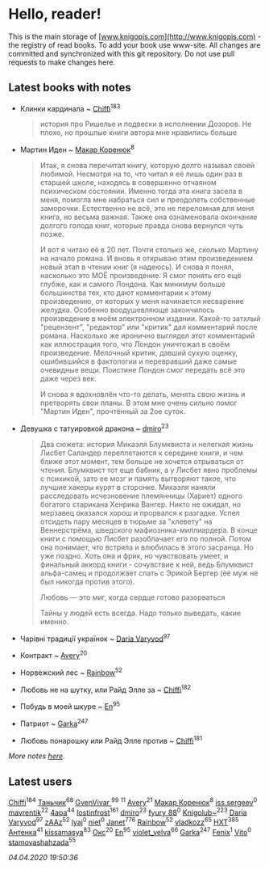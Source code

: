 # Hello, reader!
This is the main storage of [www.knigopis.com](http://www.knigopis.com) - the registry of read books.
To add your book use www-site. All changes are committed and synchronized with this git repository.
Do not use pull requests to make changes here.


## Latest books with notes
* Клинки кардинала ~ [Chiffi](users/105/105831994080785626680-google)<sup>183</sup>
    > история про Ришелье и подвески в исполнении Дозоров. Не плохо, но прошлые книги автора мне нравились больше

* Мартин Иден ~ [Макар Коренюк](users/126/126368737-vkontakte)<sup>8</sup>
    > Итак, я снова перечитал книгу, которую долго называл своей любимой. Несмотря на то, что читал я её лишь один раз в старшей школе, находясь в совершенно отчаяном психическом состоянии. Именно тогда эта книга засела в меня, помогла мне набраться сил и преодолеть собственные заморочки. Естественно не всё, это не переломная для меня книга, но весьма важная. Также она ознаменовала окончание долгого голода книг, которые правда снова вернулся чуть позже. 
    > 
    > И вот я читаю её в 20 лет. Почти столько же, сколько Мартину на начало романа. И вновь я открываю этим произведением новый этап в чтении книг (я надеюсь). И снова я понял, насколько это МОЁ произведение. Я смог понять его ещё глубже, как и самого Лондона. Как минимум больше большинства тех, кто дают комментарии к этому произведению, от которых у меня начинается несварение желудка. Особенно воодушевляюще закончилось произведение в моём электронном издании. Какой-то затхлый "рецензент", "редактор" или "критик" дал комментарий после романа. Насколько же иронично выглядел этот комментарий как иллюстрация того, что Лондон уничтожал в своём произведение. Мелочный критик, давший сухую оценку, ошибившийся в фактологии и перевравший даже самые очевидные вещи. Поистине Лондон смог передать всё это даже через век. 
    > 
    > И снова я вдохновлён что-то делать, менять свою жизнь и претворять свои планы. В этом мне очень сильно помог "Мартин Иден", прочтённый за 2ое суток.

* Девушка с татуировкой дракона ~ [dmiro](users/571/5714115-vkontakte)<sup>23</sup>
    > Два сюжета: история Микаэля Блумквиста и нелегкая жизнь Лисбет Саландер переплетаются к середине книги, и чем ближе этот момент, тем больше не хочется отрываться от чтения.
    > Блумквист тот еще бабник, а у Лисбет явно проблемы с психикой, зато ее мозг и память вытворяют такое, что лучшие хакеры курят в сторонке.
    > Микаэля наняли расследовать исчезновение племянницы (Хариет) одного богатого старикана Хенрика Вангер. Никто не ожидал, но мерзавец оказался хорош и прорвался к разгадке.
    > Успел отсидеть пару месяцев в тюрьме за "клевету" на Веннерстрёма, шведского мафиозника-миллиардера. В конце книги с помощью Лисбет разоблачает его по полной. Потом она понимает, что встряла и влюбилась в этого засранца. Но уже поздно. Хоть она и фрик, но чувствовать умеет, и финальный аккорд книги - сочувствие к ней, ведь Блумквист альфа-самец и продолжает спать с Эрикой Бергер (ее муж не был никогда против этого).
    > 
    > Любовь — это миг, когда сердце готово разорваться
    > 
    > Тайны у людей есть всегда. Надо только выведать, какие именно.

* Чарівні традиції українок ~ [Daria Varyvod](users/829/829893410524253-facebook)<sup>97</sup>

* Контракт ~ [Avery](users/567/56734832-yandex)<sup>20</sup>

* Норвежский лес ~ [Rainbow](users/109/109787328219839805802-google)<sup>52</sup>

* Любовь не на шутку,  или Райд Элле за ~ [Chiffi](users/105/105831994080785626680-google)<sup>182</sup>

* Побудь в моей шкуре ~ [En](users/333/333646551-vkontakte)<sup>95</sup>

* Патриот ~ [Garka](users/115/115753719718250012620-google)<sup>247</sup>

* Любовь понарошку или Райд Элле против ~ [Chiffi](users/105/105831994080785626680-google)<sup>181</sup>


_More notes [here](latest_books_with_notes.md)._


## Latest users
[Chiffi](users/105/105831994080785626680-google)<sup>184</sup> 
[Таньчик](users/209/2096581563762610-facebook)<sup>68</sup> 
[GvenVivar ](users/158/158266434925901-facebook)<sup>99</sup> 
[](users/153/1537586159620888-facebook)<sup>11</sup> 
[Avery](users/567/56734832-yandex)<sup>21</sup> 
[Макар Коренюк](users/126/126368737-vkontakte)<sup>8</sup> 
[iss.sergeev](users/554/554456833-vkontakte)<sup>0</sup> 
[mavrentik](users/200/200666735-vkontakte)<sup>22</sup> 
[4apa](users/117/117392596378069249667-google)<sup>44</sup> 
[lostinfrost](users/217/217891524-vkontakte)<sup>161</sup> 
[dmiro](users/571/5714115-vkontakte)<sup>23</sup> 
[fyury_88](users/287/287448137-vkontakte)<sup>0</sup> 
[Knigolub~](users/111/111878597279669641685-google)<sup>223</sup> 
[Daria Varyvod](users/829/829893410524253-facebook)<sup>97</sup> 
[zAAz](users/202/202248233-vkontakte)<sup>52</sup> 
[lyaj](users/607/60734149-vkontakte)<sup>0</sup> 
[niet](users/106/106650512180050127359-google)<sup>0</sup> 
[Janet](users/108/108113656204404967440-google)<sup>776</sup> 
[Rainbow](users/109/109787328219839805802-google)<sup>52</sup> 
[vladkozz](users/572/57239276-vkontakte)<sup>65</sup> 
[HXT](users/100/100002563462782-facebook)<sup>385</sup> 
[Антенка](users/118/118158645037334943900-google)<sup>41</sup> 
[kissamasya](users/684/68439978-vkontakte)<sup>83</sup> 
[Окс](users/102/102536471289425216982-google)<sup>20</sup> 
[En](users/333/333646551-vkontakte)<sup>95</sup> 
[violet_velva](users/116/116961712580551399099-google)<sup>66</sup> 
[Garka](users/115/115753719718250012620-google)<sup>247</sup> 
[Fenix](users/111/111367585493471720963-google)<sup>1</sup> 
[Vito](users/128/128796434813510-facebook)<sup>0</sup> 
[stamovashahzada](users/310/310646815-vkontakte)<sup>55</sup> 


_04.04.2020 19:50:36_
